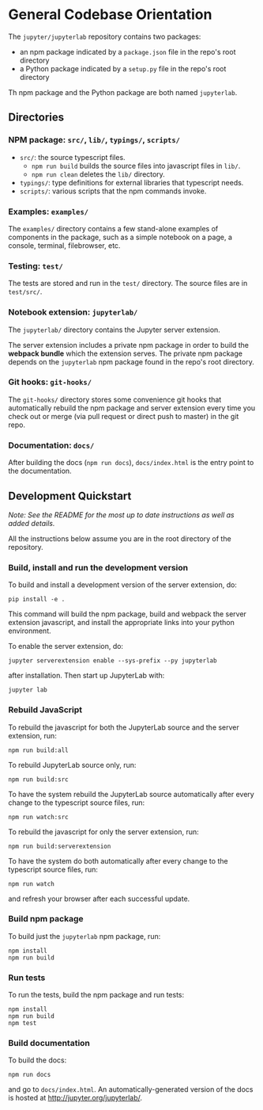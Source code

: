 # General Codebase Orientation

The `jupyter/jupyterlab` repository contains two packages:

- an npm package indicated by a `package.json` file in the repo's root directory
- a Python package indicated by a `setup.py` file in the repo's root directory

Th npm package and the Python package are both named `jupyterlab`.

## Directories

### NPM package: `src/`, `lib/`, `typings/`, `scripts/`

* `src/`: the source typescript files.
    - `npm run build` builds the source files into javascript files in `lib/`.
    - `npm run clean` deletes the `lib/` directory.
* `typings/`: type definitions for external libraries that typescript needs.
* `scripts/`: various scripts that the npm commands invoke.

### Examples: `examples/`

The `examples/` directory contains a few stand-alone examples of components in
the package, such as a simple notebook on a page, a console, terminal,
filebrowser, etc.

### Testing: `test/`

The tests are stored and run in the `test/` directory. The source files are in
`test/src/`.

### Notebook extension: `jupyterlab/`

The `jupyterlab/` directory contains the Jupyter server extension.

The server extension includes a private npm package in order to build the
**webpack bundle** which the extension serves. The private npm package depends
on the `jupyterlab` npm package found in the repo's root directory.

### Git hooks: `git-hooks/`

The `git-hooks/` directory stores some convenience git hooks that automatically
rebuild the npm package and server extension every time you check out or merge
(via pull request or direct push to master) in the git repo.

### Documentation: `docs/`

After building the docs (`npm run docs`), `docs/index.html` is the entry
point to the documentation.

## Development Quickstart

*Note: See the README for the most up to date instructions as well as added details.*

All the instructions below assume you are in the root directory of the repository.

### Build, install and run the development version

To build and install a development version of the server extension, do:

    pip install -e .

 This command will build the npm package, build and webpack the server
 extension javascript, and install the appropriate links into your python
 environment.

 To enable the server extension, do:

    jupyter serverextension enable --sys-prefix --py jupyterlab

 after installation. Then start up JupyterLab with:

    jupyter lab

### Rebuild JavaScript
To rebuild the javascript for both the JupyterLab source and the server extension, run:

    npm run build:all

To rebuild JupyterLab source only, run:

    npm run build:src

To have the system rebuild the JupyterLab source automatically after every
change to the typescript source files, run:

    npm run watch:src

To rebuild the javascript for only the server extension, run:

    npm run build:serverextension


To have the system do both automatically after every change to the typescript
source files, run:

    npm run watch

and refresh your browser after each successful update.

### Build npm package

To build just the `jupyterlab` npm package, run:

	npm install
	npm run build

### Run tests

To run the tests, build the npm package and run tests:

    npm install
    npm run build
    npm test

### Build documentation

To build the docs:

    npm run docs

and go to `docs/index.html`. An automatically-generated version of the docs is
hosted at http://jupyter.org/jupyterlab/.
